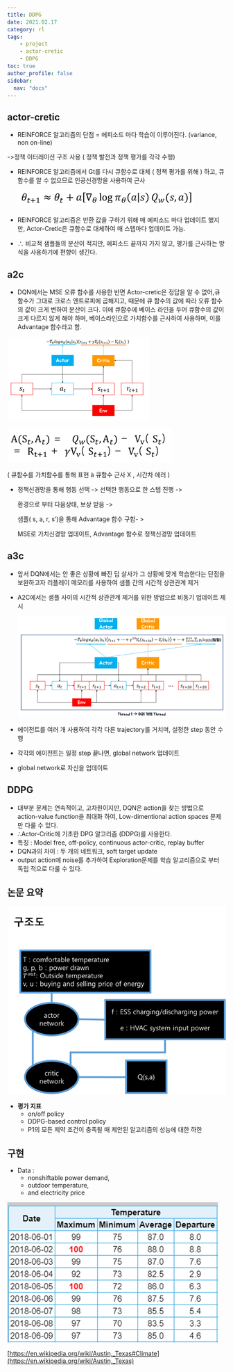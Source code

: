 ```yaml
---
title: DDPG
date: 2021.02.17
category: rl
tags:
    - project
    - actor-cretic
    - DDPG
toc: true
author_profile: false
sidebar:
  nav: "docs"
---
```


## actor-cretic

- REINFORCE 알고리즘의 단점 = 에피소드 마다 학습이 이루어진다. (variance, non on-line)

->정책 이터레이션 구조 사용 ( 정책 발전과 정책 평가를 각각 수행)

- REINFORCE 알고리즘에서 Gt를 다시 큐함수로 대체 ( 정책 평가를 위해 ) 하고, 큐함수를 알 수 없으므로 인공신경망을 사용하여 근사

  ![image-20220222014704959](../../assets/images/2022-02-21-handwrite%20(copy)/image-20220222014704959.png)

- REINFORCE 알고리즘은 반환 값을 구하기 위해 매 에피소드 마다 업데이트 했지만, Actor-Cretic은 큐함수로 대체하여 매 스텝마다 업데이트 가능.
- ∴ 비교적 샘플들의 분산이 적지만, 에피소드 끝까지 가지 않고, 평가를 근사하는 방식을 사용하기에 편향이 생긴다. 



## a2c

- DQN에서는 MSE 오류 함수를 사용한 반면 Actor-cretic은 정답을 알 수 없어,큐 함수가 그대로 크로스 엔트로피에 곱해지고, 때문에 큐 함수의 값에 따라 오류 함수의 값이 크게 변하여 분산이 크다. 이에 큐함수에 베이스 라인을 두어 큐함수의 값이 크게 다르지 않게 해야 하며, 베이스라인으로 가치함수를 근사하여 사용하며, 이를 Advantage 함수라고 함.

![image-20220222015045145](../../assets/images/2022-02-21-handwrite%20(copy)/image-20220222015045145.png)

![image-20220222014848782](../../assets/images/2022-02-21-handwrite%20(copy)/image-20220222014848782.png)

( 큐함수를 가치함수를 통해 표현 à 큐함수 근사 X , 시간차 에러 )

- 정책신경망을 통해 행동 선택 -> 선택한 행동으로 한 스텝 진행 -> 

  환경으로 부터 다음상태, 보상 받음 ->

  샘플( s, a, r, s’)을 통해  Advantage 함수 구함- >

   MSE로 가치신경망 업데이트, Advantage 함수로 정책신경망 업데이트

## a3c

- 앞서 DQN에서는 안 좋은 상황에 빠진 딥 살사가 그 상황에 맞게 학습한다는 단점을 보완하고자 리플레이 메모리를 사용하여 샘플 간의 시간적 상관관계 제거

- A2C에서는 샘플 사이의 시간적 상관관계 제거를 위한 방법으로 비동기 업데이트 제시

  ![image-20220222015142231](../../assets/images/2022-02-21-handwrite%20(copy)/image-20220222015142231.png)

- 에이전트를 여러 개 사용하여 각각 다른 trajectory를 거치며, 설정한 step 동안 수행

- 각각의 에이전트는 일정 step 끝나면, global network 업데이트

- global network로 자신을 업데이트


## DDPG

- 대부분 문제는 연속적이고, 고차원이지만, DQN은 action을 찾는 방법으로 action-value function을 최대화 하여,  Low-dimentional action spaces 문제만 다룰 수 있다.
- ∴Actor-Critic에 기초한 DPG 알고리즘 (DDPG)를 사용한다.
- 특징 : Model free, off-policy, continuous actor-critic, replay buffer
- DQN과의 차이 : 두 개의 네트워크, soft target update
- output action에 noise를 추가하여 Exploration문제를 학습 알고리즘으로 부터 독립 적으로 다룰 수 있다.

## 논문 요약

![image-20220222015318843](../../assets/images/2022-02-21-handwrite%20(copy)/image-20220222015318843.png)

- **평가 지표**
  - on/off policy
  - DDPG-based control policy
  - P1의 모든 제약 조건이 충족될 때 제안된 알고리즘의 성능에 대한 하한 

## 구현

- Data :
  - nonshiftable power demand,
  - outdoor temperature,
  - and electricity price

![image-20220222015529361](../../assets/images/2022-02-21-handwrite%20(copy)/image-20220222015529361.png)

[https://en.wikipedia.org/wiki/Austin,_Texas#Climate](https://en.wikipedia.org/wiki/Austin,_Texas)



